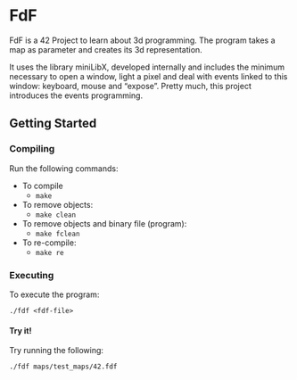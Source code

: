 # FdF
FdF is a 42 Project to learn about 3d programming. The program takes a map as parameter and creates its 3d representation.

It uses the library miniLibX, developed internally and includes the minimum necessary to open a window, light a pixel and deal with events linked to this window: keyboard, mouse and “expose”. Pretty much, this project introduces the events programming.

## Getting Started

### Compiling

Run the following commands:

* To compile
	- `make`
* To remove objects:
	- `make clean`
* To remove objects and binary file (program):
	- `make fclean`
* To re-compile:
	- `make re`

### Executing

To execute the program:

`./fdf <fdf-file>`

#### Try it!

Try running the following:

`./fdf maps/test_maps/42.fdf`

